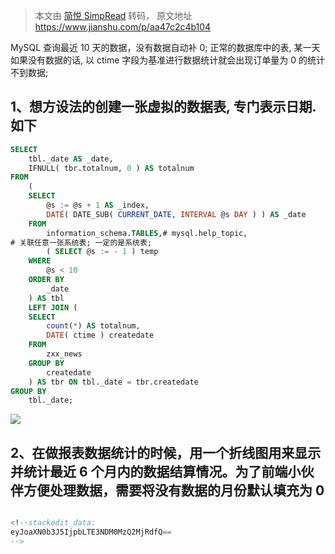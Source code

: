 > 本文由 [简悦 SimpRead](http://ksria.com/simpread/) 转码， 原文地址 https://www.jianshu.com/p/aa47c2c4b104

MySQL 查询最近 10 天的数据，没有数据自动补 0; 正常的数据库中的表, 某一天如果没有数据的话, 以 ctime 字段为基准进行数据统计就会出现订单量为 0 的统计不到数据;

## 1、想方设法的创建一张虚拟的数据表, 专门表示日期.如下

``` SQL
SELECT
	tbl._date AS _date,
	IFNULL( tbr.totalnum, 0 ) AS totalnum 
FROM
	(
	SELECT
		@s := @s + 1 AS _index,
		DATE( DATE_SUB( CURRENT_DATE, INTERVAL @s DAY ) ) AS _date 
	FROM
		information_schema.TABLES,# mysql.help_topic,
# 关联任意一张系统表; 一定的是系统表;
		( SELECT @s := - 1 ) temp 
	WHERE
		@s < 10 
	ORDER BY
		_date 
	) AS tbl
	LEFT JOIN (
	SELECT
		count(*) AS totalnum,
		DATE( ctime ) createdate 
	FROM
		zxx_news 
	GROUP BY
		createdate 
	) AS tbr ON tbl._date = tbr.createdate 
GROUP BY
	tbl._date;
```

![](//upload-images.jianshu.io/upload_images/5189018-5447b20355e0c0c3.png?imageMogr2/auto-orient/strip|imageView2/2/w/969/format/webp)

## 2、在做报表数据统计的时候，用一个折线图用来显示并统计最近 6 个月内的数据结算情况。为了前端小伙伴方便处理数据，需要将没有数据的月份默认填充为 0

``` SQL

<!--stackedit_data:
eyJoaXN0b3J5IjpbLTE3NDM0MzQ2MjRdfQ==
-->